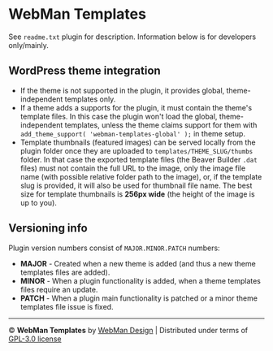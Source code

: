 # WebMan Templates

See `readme.txt` plugin for description.
Information below is for developers only/mainly.


## WordPress theme integration

* If the theme is not supported in the plugin, it provides global, theme-independent templates only.
* If a theme adds a supports for the plugin, it must contain the theme's template files. In this case the plugin won't load the global, theme-independent templates, unless the theme claims support for them with `add_theme_support( 'webman-templates-global' );` in theme setup.
* Template thumbnails (featured images) can be served locally from the plugin folder once they are uploaded to `templates/THEME_SLUG/thumbs` folder. In that case the exported template files (the Beaver Builder `.dat` files) must not contain the full URL to the image, only the image file name (with possible relative folder path to the image), or, if the template slug is provided, it will also be used for thumbnail file name. The best size for template thumbnails is **256px wide** (the height of the image is up to you).


## Versioning info

Plugin version numbers consist of `MAJOR.MINOR.PATCH` numbers:

* **MAJOR** - Created when a new theme is added (and thus a new theme templates files are added).
* **MINOR** - When a plugin functionality is added, when a theme templates files require an update.
* **PATCH** - When a plugin main functionality is patched or a minor theme templates file issue is fixed.

---

&copy; **WebMan Templates** by [WebMan Design](https://www.webmandesign.eu) | Distributed under terms of [GPL-3.0 license](https://www.gnu.org/licenses/gpl-3.0.html)
